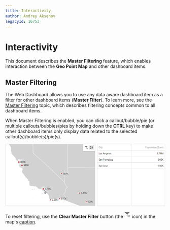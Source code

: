 ```yaml
---
title: Interactivity
author: Andrey Aksenov
legacyId: 16753
---
```

# Interactivity
This document describes the **Master Filtering** feature, which enables interaction between the **Geo Point Map** and other dashboard items.

## Master Filtering
The Web Dashboard allows you to use any data aware dashboard item as a filter for other dashboard items (**Master Filter**). To learn more, see the [Master Filtering](../../data-presentation/master-filtering.md) topic, which describes filtering concepts common to all dashboard items.

When Master Filtering is enabled, you can click a callout/bubble/pie (or multiple callouts/bubbles/pies by holding down the **CTRL** key) to make other dashboard items only display data related to the selected callout(s)/bubble(s)/pie(s).

![GeoPointMap_MasterFiltering_Web](../../../../images/img22521.png)

To reset filtering, use the **Clear Master Filter** button (the ![WebViewer_ClearMasterFilterIcon](../../../../images/img22461.png) icon) in the map's [caption](../../data-presentation/dashboard-layout.md).